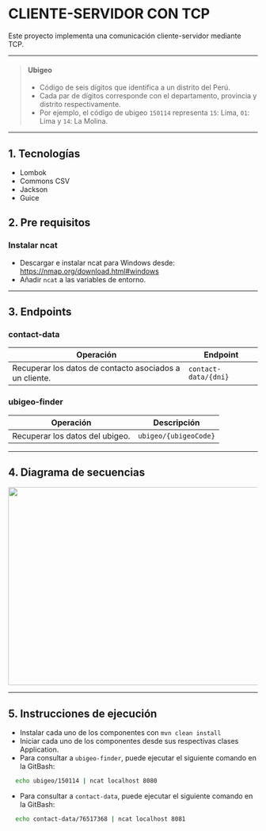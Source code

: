# CLIENTE-SERVIDOR CON TCP
Este proyecto implementa una comunicación cliente-servidor mediante TCP.

---

> #### Ubigeo
> - Código de seis dígitos que identifica a un distrito del Perú. 
> - Cada par de dígitos corresponde con el departamento, provincia y distrito respectivamente.
> - Por ejemplo, el código de ubigeo `150114` representa `15`: Lima, `01`: Lima y `14`: La Molina.

---

## 1. Tecnologías
- Lombok
- Commons CSV
- Jackson
- Guice

## 2. Pre requisitos

### Instalar ncat
- Descargar e instalar ncat para Windows desde: https://nmap.org/download.html#windows
- Añadir `ncat` a las variables de entorno.

---

## 3. Endpoints

### contact-data

| Operación                                               | Endpoint             |
|---------------------------------------------------------|----------------------|
| Recuperar los datos de contacto asociados a un cliente. | `contact-data/{dni}` |


### ubigeo-finder

| Operación                       | Descripción           |
|---------------------------------|-----------------------|
| Recuperar los datos del ubigeo. | `ubigeo/{ubigeoCode}` |

---

## 4. Diagrama de secuencias

<img src="./images/sequences-diagram.png" width="700" height="400">

---

## 5. Instrucciones de ejecución
- Instalar cada uno de los componentes con `mvn clean install`
- Iniciar cada uno de los componentes desde sus respectivas clases Application.
- Para consultar a `ubigeo-finder`, puede ejecutar el siguiente comando en la GitBash:

```sh
  echo ubigeo/150114 | ncat localhost 8080
```

- Para consultar a `contact-data`, puede ejecutar el siguiente comando en la GitBash:

```sh
  echo contact-data/76517368 | ncat localhost 8081
```

